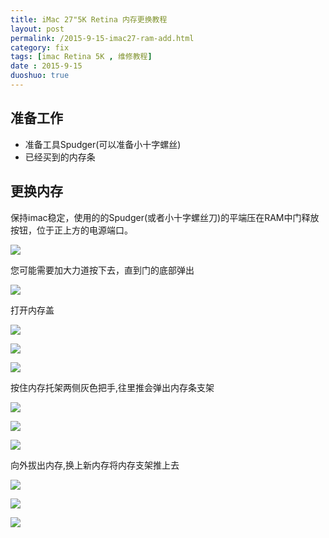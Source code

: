 ```yaml
---
title: iMac 27"5K Retina 内存更换教程
layout: post
permalink: /2015-9-15-imac27-ram-add.html
category: fix
tags: [imac Retina 5K , 维修教程]
date : 2015-9-15
duoshuo: true
---
```


## 准备工作

* 准备工具Spudger(可以准备小十字螺丝)
* 已经买到的内存条


## 更换内存
保持imac稳定，使用的的Spudger(或者小十字螺丝刀)的平端压在RAM中门释放按钮，位于正上方的电源端口。

![](/fix/dNTgcKU3dVoLsw1C.jpg)

您可能需要加大力道按下去，直到门的底部弹出

![](/fix/wLXGopDcKbTxLsIv.jpg)

打开内存盖

![](/fix/W1B4OmN2sAshIdrE.jpg)

![](/fix/hhI4LZHvC16YptTb.jpg)

![](/fix/Vfsy2ExaLAUvxYJx.jpg)

按住内存托架两侧灰色把手,往里推会弹出内存条支架

![](/fix/pM1ACFnOTNB6NvOQ.jpg)

![](/fix/pM1ACFnOTNB6NvOQ.jpg)

![](/fix/oiQjrJB1nmsRcIFS.jpg)

向外拔出内存,换上新内存将内存支架推上去

![](/fix/N6x3xIxmbjBcNsPw.jpg)

![](/fix/XMbiTspfMtHPnAcx.jpg)

![](/fix/pM1ACFnOTNB6NvOQ.jpg)

